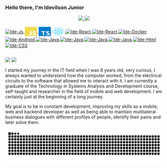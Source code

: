 ### Hello there, I'm Idevilson Junior

<div align="center">
  <a href="https://github.com/Idevilson">
  <img height="180em" src="https://github-readme-stats.vercel.app/api?username=Idevilson&show_icons=true&theme=radical&include_all_commits=true&count_private=true"/>
  <img height="180em" src="https://github-readme-stats.vercel.app/api/top-langs/?username=Idevilson&layout=compact&langs_count=7&theme=radical"/>
</div>
  
<div style="display: inline_block"><br>
  
   
            
  <img align="center" alt="Ide-Js" height="30" width="40" src="https://cdn.jsdelivr.net/gh/devicons/devicon@latest/icons/kotlin/kotlin-original.svg" />                                  
  <img align="center" alt="Ide-Js" height="30" width="40" src="https://raw.githubusercontent.com/devicons/devicon/master/icons/javascript/javascript-plain.svg">
  <img align="center" alt="Ide-Ts" height="30" width="40" src="https://raw.githubusercontent.com/devicons/devicon/master/icons/typescript/typescript-plain.svg">
  <img align="center" alt="Ide-React" height="30" width="40" src="https://raw.githubusercontent.com/devicons/devicon/master/icons/react/react-original.svg">
  <img align="center" alt="Ide-React" height="30" width="40"  src="https://cdn.jsdelivr.net/gh/devicons/devicon/icons/nextjs/nextjs-original.svg" />
          
  <img align="center" alt="Ide-React" height="30" width="40" src="https://cdn.jsdelivr.net/gh/devicons/devicon/icons/nodejs/nodejs-original.svg"/>
  <img align="center" alt="Ide-Docker" height="30" width="40" src="https://cdn.jsdelivr.net/gh/devicons/devicon/icons/docker/docker-original.svg" />
   
  <img align="center" alt="Ide-Android" height="30" width="40" src="https://cdn.jsdelivr.net/gh/devicons/devicon/icons/android/android-plain.svg" />
  <img align="center" alt="Ide-Java" height="30" width="40" src="https://cdn.jsdelivr.net/gh/devicons/devicon/icons/java/java-original.svg" />         
  <img align="center" alt="Ide-Java" height="30" width="40" src="https://cdn.jsdelivr.net/gh/devicons/devicon/icons/firebase/firebase-plain-wordmark.svg" />
  <img align="center" alt="Ide-Java" height="30" width="40" src="https://cdn.jsdelivr.net/gh/devicons/devicon/icons/postgresql/postgresql-original-wordmark.svg" />
  <img align="center" alt="Ide-Java" height="30" width="40" src="https://cdn.jsdelivr.net/gh/devicons/devicon/icons/redis/redis-original-wordmark.svg" />
                 
  <img align="center" alt="Ide-Html" height="30" width="40" src="https://cdn.jsdelivr.net/gh/devicons/devicon/icons/html5/html5-original.svg" />
  <img align="center" alt="Ide-CSS" height="30" width="40" src="https://cdn.jsdelivr.net/gh/devicons/devicon/icons/css3/css3-original.svg" />       
</div>
  
  ##
 
<div> 
  
  <a href = "mailto:idevilson.developer@gmail.com"><img src="https://img.shields.io/badge/-Gmail-%23333?style=for-the-badge&logo=gmail&logoColor=white" target="_blank"></a>
  <a href="https://www.linkedin.com/in/idevilson-junior-493a3a143/" target="_blank"><img src="https://img.shields.io/badge/-LinkedIn-%230077B5?style=for-the-badge&logo=linkedin&logoColor=white" target="_blank"></a> 
 
  I started my journey in the IT field when I was 8 years old, very curious, I always wanted to understand how the computer worked, from the electrical circuits to the software that allowed me to interact with it. I am currently a graduate of the Technology in Systems Analysis and Development course, self-taught and researcher in the field of mobile and web development. I am certainly just at the beginning of a long journey.

My goal is to be in constant development, improving my skills as a mobile, web and backend developer as well as being able to maintain multilateral business dialogues with different profiles of people, identify their pains and later solve them.
  
  ![Snake animation](https://github.com/Idevilson/idevilson/blob/output/github-contribution-grid-snake.svg)
 
</div>
